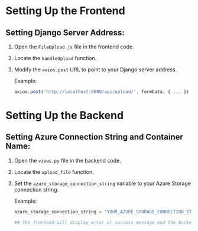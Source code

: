 # Setting Up the Frontend

## Setting Django Server Address:

1. Open the `FileUpload.js` file in the frontend code.

2. Locate the `handleUpload` function.

3. Modify the `axios.post` URL to point to your Django server address.
   
   Example:
   ```javascript
   axios.post('http://localhost:8000/api/upload/', formData, { ... })
   
# Setting Up the Backend

## Setting Azure Connection String and Container Name:

1. Open the `views.py` file in the backend code.

2. Locate the `upload_file` function.

3. Set the `azure_storage_connection_string` variable to your Azure Storage connection string.
   
   Example:
   ```python
   azure_storage_connection_string = "YOUR_AZURE_STORAGE_CONNECTION_STRING"

   ## The frontend will display error or success message and the backend will print out the error in case of an error
